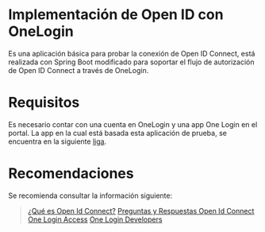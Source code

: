 # Implementación de Open ID con OneLogin

Es una aplicación básica para probar la conexión de Open ID Connect, está realizada con Spring Boot modificado para soportar el flujo de autorización de Open ID Connect a través de OneLogin.

# Requisitos

Es necesario contar con una cuenta en OneLogin y una app One Login en el portal. La app en la cual está basada esta aplicación de prueba, se encuentra en la siguiente [liga](https://github.com/onelogin/onelogin-oidc-java/tree/master/spring-boot-app).

# Recomendaciones 
Se recomienda consultar la información siguiente:
> [¿Qué es Open Id Connect?](https://openid.net/connect/)
> [Preguntas y Respuestas Open Id Connect](https://openid.net/connect/faq/)
> [One Login Access](https://www.onelogin.com/product/onelogin-access)
> [One Login Developers](https://developers.onelogin.com/)
